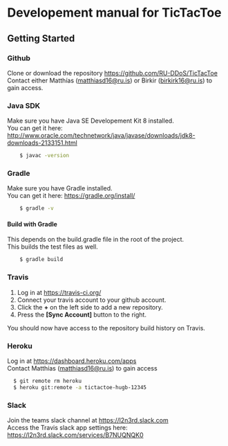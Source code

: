 # Developement manual for TicTacToe

## Getting Started

### Github
Clone or download the repository
<https://github.com/RU-DDoS/TicTacToe>  
Contact either Matthías (matthiasd16@ru.is) or Birkir (birkirk16@ru.is) to gain access.

### Java SDK
Make sure you have Java SE Developement Kit 8 installed.  
You can get it here: <http://www.oracle.com/technetwork/java/javase/downloads/jdk8-downloads-2133151.html>
```sh
	$ javac -version
```


### Gradle
Make sure you have Gradle installed.  
You can get it here: <https://gradle.org/install/>
```sh
	$ gradle -v
```


#### Build with Gradle
This depends on the build.gradle file in the root of the project.  
This builds the test files as well.
```sh
	$ gradle build
```


### Travis
1. Log in at <https://travis-ci.org/>
2. Connect your travis account to your github account.
3. Click the **+** on the left side to add a new repository.
4. Press the **[Sync Account]** button to the right.

You should now have access to the repository build history on Travis.

### Heroku
Log in at <https://dashboard.heroku.com/apps>  
Contact Matthías (matthiasd16@ru.is) to gain access
```sh
  $ git remote rm heroku
  $ heroku git:remote -a tictactoe-hugb-12345
```

### Slack
Join the teams slack channel at <https://l2n3rd.slack.com>  
Access the Travis slack app settings here: <https://l2n3rd.slack.com/services/B7NUQNQK0>
